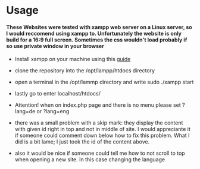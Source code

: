 # Usage

#### These Websites were tested with xampp web server on a Linux server, so I would reccomend using xampp to. Unfortunately the website is only build for a 16:9 full screen. Sometimes the css wouldn't load probably if so use private window in your browser

- Install xampp on your machine using this [guide]
- clone the repository into the /opt/lampp/htdocs directory
- open a terminal in the /opt/lammp directory and write sudo ./xampp start
- lastly go to enter localhost/htdocs/<path to file>
- Attention! when on index.php page and there is no menu please set ?lang=de or ?lang=eng

- there was a small problem with a skip mark: they display the content with given id right in top and not in middle of site. I would appreciante it if someone could comment down below how to fix this problem. What I did is a bit lame; I just took the id of the content above.
- also it would be nice if someone could tell me how to not scroll to top when opening a new site. In this case changing the language

   [guide]: <https://www.wikihow.com/Install-XAMPP-on-Linux>
